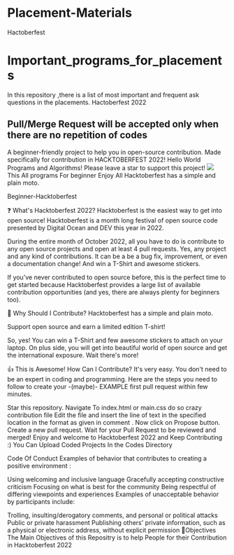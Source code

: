 # Placement-Materials
Hactoberfest
# Important_programs_for_placements
In this repository ,there is a list of most important and frequent ask questions in the placements.
Hactoberfest 2022
## Pull/Merge Request  will be accepted only when there are no repetition of codes

A beginner-friendly project to help you in open-source contribution. Made specifically for contribution in HACKTOBERFEST 2022! Hello World Programs and Algorithms! Please leave a star to support this project! ![](https://hacktoberfest.digitalocean.com/_nuxt/img/logo-hacktoberfest-full.f42e3b1.svg)
This All programs For beginner
Enjoy All Hacktoberfest has a simple and plain moto.

Beginner-Hacktoberfest


❓ What's Hacktoberfest 2022?
Hacktoberfest is the easiest way to get into open source! Hacktoberfest is a month long festival of open source code presented by Digital Ocean and DEV this year in 2022.

During the entire month of October 2022, all you have to do is contribute to any open source projects and open at least 4 pull requests. Yes, any project and any kind of contributions. It can be a be a bug fix, improvement, or even a documentation change! And win a T-Shirt and awesome stickers.

If you’ve never contributed to open source before, this is the perfect time to get started because Hacktoberfest provides a large list of available contribution opportunities (and yes, there are always plenty for beginners too).

👕 Why Should I Contribute?
Hacktoberfest has a simple and plain moto.

Support open source and earn a limited edition T-shirt!

So, yes! You can win a T-Shirt and few awesome stickers to attach on your laptop. On plus side, you will get into beautiful world of open source and get the international exposure.
Wait there's more!

👍 This is Awesome! How Can I Contribute?
It's very easy. You don't need to be an expert in coding and programming. Here are the steps you need to follow to create your -(maybe)- EXAMPLE first pull request within few minutes.

Star this repository.
Navigate To index.html or main.css do so crazy contribution file
Edit the file and insert the line of text in the specified location in the format as given in comment .
Now click on Propose button.
Create a new pull request.
Wait for your Pull Request to be reviewed and merged!
Enjoy and welcome to Hacktoberfest 2022 and Keep Contributing :)
You Can Upload Coded Projects In the Codes Directory

Code Of Conduct
Examples of behavior that contributes to creating a positive environment :

Using welcoming and inclusive language
Gracefully accepting constructive criticism
Focusing on what is best for the community
Being respectful of differing viewpoints and experiences
Examples of unacceptable behavior by participants include:

Trolling, insulting/derogatory comments, and personal or political attacks
Public or private harassment
Publishing others' private information, such as a physical or electronic address, without explicit permission
🎯Objectives
The Main Objectives of this Repositry is to help People for their Contribution in Hacktoberfest 2022
